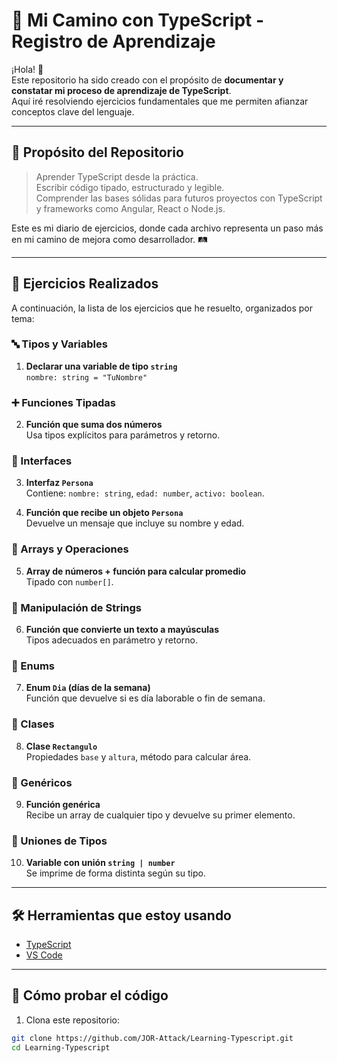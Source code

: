 # 📘 Mi Camino con TypeScript - Registro de Aprendizaje

¡Hola! 👋  
Este repositorio ha sido creado con el propósito de **documentar y constatar mi proceso de aprendizaje de TypeScript**.  
Aquí iré resolviendo ejercicios fundamentales que me permiten afianzar conceptos clave del lenguaje.

---

## 🎯 Propósito del Repositorio

> Aprender TypeScript desde la práctica.  
> Escribir código tipado, estructurado y legible.  
> Comprender las bases sólidas para futuros proyectos con TypeScript y frameworks como Angular, React o Node.js.

Este es mi diario de ejercicios, donde cada archivo representa un paso más en mi camino de mejora como desarrollador. 🛤️

---

## 🧠 Ejercicios Realizados

A continuación, la lista de los ejercicios que he resuelto, organizados por tema:

### 🔤 Tipos y Variables
1. **Declarar una variable de tipo `string`**  
   `nombre: string = "TuNombre"`

### ➕ Funciones Tipadas
2. **Función que suma dos números**  
   Usa tipos explícitos para parámetros y retorno.

### 🧱 Interfaces
3. **Interfaz `Persona`**  
   Contiene: `nombre: string`, `edad: number`, `activo: boolean`.

4. **Función que recibe un objeto `Persona`**  
   Devuelve un mensaje que incluye su nombre y edad.

### 🔢 Arrays y Operaciones
5. **Array de números + función para calcular promedio**  
   Tipado con `number[]`.

### 🔡 Manipulación de Strings
6. **Función que convierte un texto a mayúsculas**  
   Tipos adecuados en parámetro y retorno.

### 📅 Enums
7. **Enum `Dia` (días de la semana)**  
   Función que devuelve si es día laborable o fin de semana.

### 🧮 Clases
8. **Clase `Rectangulo`**  
   Propiedades `base` y `altura`, método para calcular área.

### 🔁 Genéricos
9. **Función genérica**  
   Recibe un array de cualquier tipo y devuelve su primer elemento.

### 🔀 Uniones de Tipos
10. **Variable con unión `string | number`**  
    Se imprime de forma distinta según su tipo.

---

## 🛠️ Herramientas que estoy usando

- [TypeScript](https://www.typescriptlang.org/)
- [VS Code](https://code.visualstudio.com/)

---

## 🚀 Cómo probar el código

1. Clona este repositorio:

```bash
git clone https://github.com/JOR-Attack/Learning-Typescript.git
cd Learning-Typescript
